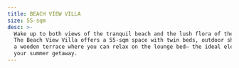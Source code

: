 ```yaml
---
title: BEACH VIEW VILLA
size: 55-sqm
desc: >-
  Wake up to both views of the tranquil beach and the lush flora of the island.
  The Beach View Villa offers a 55-sqm space with twin beds, outdoor shower, and
  a wooden terrace where you can relax on the lounge bed— the ideal elements for
  your summer getaway.
---
```


